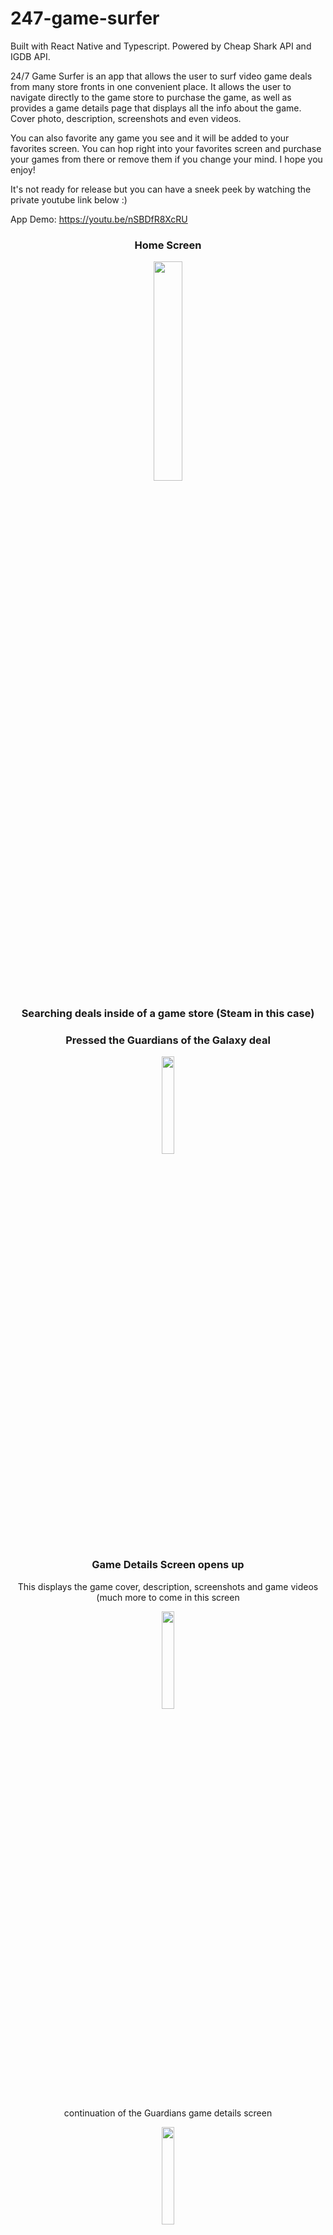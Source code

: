# 247-game-surfer

Built with React Native and Typescript.  Powered by Cheap Shark API and IGDB API.

24/7 Game Surfer is an app that allows the user to surf video game deals from many store fronts in one convenient place.  It allows the user to navigate directly to the game store to purchase the game, as well as provides a game details page that displays all the info about the game.  Cover photo, description, screenshots and even videos.  

You can also favorite any game you see and it will be added to your favorites screen.  You can hop right into your favorites screen and purchase your games from there or remove them if you change your mind.  I hope you enjoy!

It's not ready for release but you can have a sneek peek by watching the private youtube link below :)

App Demo: https://youtu.be/nSBDfR8XcRU
<div align="center">
  <h3 style="text-align: center;">Home Screen</h3>
  <img src="https://github.com/Justuceh/247-game-surfer/assets/21269564/67189f06-f74d-4b85-8b86-4ebe6243c0a0" width=30% height=30%>
<h3>Searching deals inside of a game store (Steam in this case)</h3>
  <h3>Pressed the Guardians of the Galaxy deal</h3>
<img src="https://github.com/Justuceh/247-game-surfer/assets/21269564/8a66c3c6-9178-4f9a-9ac8-270f3477f89d" width=20% height=20%>
  <h3>Game Details Screen opens up</h3>
  <p>This displays the game cover, description, screenshots and game videos (much more to come in this screen</p>
<img src="https://github.com/Justuceh/247-game-surfer/assets/21269564/186fe860-3677-4502-9543-bcf426bb3f50" width=20% height=20%>
  
<p>continuation of the Guardians game details screen</p>
<img src="https://github.com/Justuceh/247-game-surfer/assets/21269564/504739fd-d6f2-497a-ae60-8369291c9ce0" width=20% height=20%>
  <h3>Moved out of the game details screen</h3>
  <p>clicked the search icon on the bottom tab bar on the main screen (see pic 1)</p>
  <p>Searching for a game by name.  Red Dead Redemption 2 in this case.</p>
<img src="https://github.com/Justuceh/247-game-surfer/assets/21269564/c5350ba4-80c1-4924-a0e2-ab069d67e3c0" width=20% height=20%>
<h3>All the Read Dead Redemption 2 (RDR2) deals are returned</h3>
<img src="https://github.com/Justuceh/247-game-surfer/assets/21269564/0fc7f7e0-255d-4cc6-861a-6e512e05c009" width=20% height=20%>
<h3>I click on one to view the RDR2 game details page</h3>
<img src="https://github.com/Justuceh/247-game-surfer/assets/21269564/548ed5ab-7f0a-4363-b67e-49f1dcf0e4b3" width=20% height=20%>
<h3>I left that page and moved on to the Favorites Screen (see bottom tabs on pic 1)</h3>
<p>Here you can view all the games you marked as a favorite.  You can look at the game details of each game or you can navigate directly to the game you want to purchase</p>
<img src="https://github.com/Justuceh/247-game-surfer/assets/21269564/65c5f4b8-c0b9-4b84-88ce-6b9be28f4ef2" width=20% height=20%>
<h3>Navigating to a game to purchase</h3>
<p>At any point in the app you can navigate to a game to purchase.  All you have to do is "long press" on the game you want to buy.  It will then open a web view browser inside the app and take you to the game deal.  Here you can purchase your game :)</p>
<img src="https://github.com/Justuceh/247-game-surfer/assets/21269564/8b73f12f-c3ed-446e-a493-936971748554" width=20% height=20%>
</div>
<p></p>
<p></p>
<p align="center">
  <img align="center" src="https://github.com/Justuceh/247-game-surfer/assets/21269564/547d0a51-2857-4beb-b259-09e7061e6502" width=20% height=20%>
<img align="center" src="https://github.com/Justuceh/247-game-surfer/assets/21269564/bb456b85-6454-4674-9df0-805aec021e9d" width=20% height=20%>
<img align="center" src="https://github.com/Justuceh/247-game-surfer/assets/21269564/33ec9317-9ecb-4a65-ba7b-9729e0134489" width=20% height=20%>
<img align="center" src="https://github.com/Justuceh/247-game-surfer/assets/21269564/e115faeb-6f85-4da0-a39a-e3d0221392c2" width=20% height=20%>
</p>





